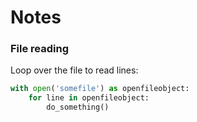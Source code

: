 # Notes

### **File reading**
Loop over the file to read lines:
```python
with open('somefile') as openfileobject:
    for line in openfileobject:
        do_something()
```
